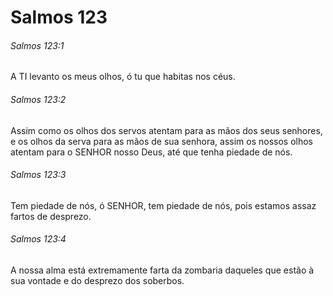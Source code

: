 # Salmos 123

###### Salmos 123:1

A TI levanto os meus olhos, ó tu que habitas nos céus.

###### Salmos 123:2

Assim como os olhos dos servos atentam para as mãos dos seus senhores, e os olhos da serva para as mãos de sua senhora, assim os nossos olhos atentam para o SENHOR nosso Deus, até que tenha piedade de nós.

###### Salmos 123:3

Tem piedade de nós, ó SENHOR, tem piedade de nós, pois estamos assaz fartos de desprezo.

###### Salmos 123:4

A nossa alma está extremamente farta da zombaria daqueles que estão à sua vontade e do desprezo dos soberbos.

